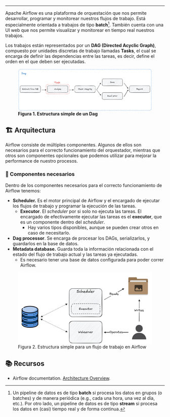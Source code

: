 ***
Apache Airflow es una plataforma de orquestación que nos permite desarrollar, programar y monitorear nuestros flujos de trabajo. Está especialmente orientada a trabajos de tipo **batch**[^1]. También cuenta con una UI web que nos permite visualizar y monitorear en tiempo real nuestros trabajos.

Los trabajos están representados por un **DAG (Directed Acyclic Graph)**, compuesto por unidades discretas de trabajo llamadas **Tasks**, el cual se encarga de definir las dependencias entre las tareas, es decir, define el orden en el que deben ser ejecutadas.
<figure>
	<img src='attachments/simple-dag-architecture.png' style="display: block; margin: 0 auto;"/>
	<figcaption><b>Figura 1. Estructura simple de un Dag</b></figcaption>
</figure>

[^1]: Un pipeline de datos es de tipo **batch** si procesa los datos en grupos (o batches) y de manera periódica (e.g., cada una hora, una vez al día, etc.). Por otro lado, un pipeline de datos es de tipo **stream** si procesa los datos en (casi) tiempo real y de forma continua.

## 🏗️ Arquitectura

Airflow consiste de múltiples componentes. Algunos de ellos son necesarios para el correcto funcionamiento del orquestador, mientras que otros son componentes opcionales que podemos utilizar para mejorar la performance de nuestro procesos.

### 🔩 Componentes necesarios

Dentro de los componentes necesarios para el correcto funcionamiento de Airflow tenemos:
- **Scheduler.** Es el motor principal de Airflow y el encargado de ejecutar los flujos de trabajo y programar la ejecución de las tareas.
	- **Executor**. El *scheduler* por si solo no ejecuta las tareas. El encargado de efectivamente ejecutar las tareas es el **executor**, que es un componente dentro del *scheduler*. 
		- Hay varios tipos disponibles, aunque se pueden crear otros en caso de necesitarlo.
- **Dag processor**. Se encarga de procesar los DAGs, serializarlos, y guardarlos en la base de datos.
- **Metadata database.** Guarda toda la información relacionada con el estado del flujo de trabajo actual y las tareas ya ejecutadas.
	- Es necesario tener una base de datos configurada para poder correr Airflow.
<figure>
	<img src='attachments/simple-airflow-architecture.png' weight='800' width='600' style="display: block; margin: 0 auto;"/>
	<figcaption>Figura 2. Estructura simple para un flujo de trabajo en Airflow</figcaption>
</figure>

## 📚 Recursos
- Airflow documentation. [Architecture Overview](https://airflow.apache.org/docs/apache-airflow/stable/core-concepts/overview.html#workloads).